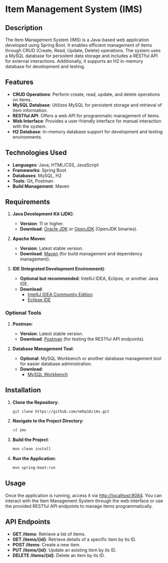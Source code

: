 # Item Management System (IMS)

## Description

The Item Management System (IMS) is a Java-based web application developed using Spring Boot. It enables efficient management of items through CRUD (Create, Read, Update, Delete) operations. The system uses a MySQL database for persistent data storage and includes a RESTful API for external interactions. Additionally, it supports an H2 in-memory database for development and testing.

## Features

- **CRUD Operations**: Perform create, read, update, and delete operations on items.
- **MySQL Database**: Utilizes MySQL for persistent storage and retrieval of item information.
- **RESTful API**: Offers a web API for programmatic management of items.
- **Web Interface**: Provides a user-friendly interface for manual interaction with the system.
- **H2 Database**: In-memory database support for development and testing environments.

## Technologies Used

- **Languages**: Java, HTML/CSS, JavaScript
- **Frameworks**: Spring Boot
- **Databases**: MySQL, H2
- **Tools**: Git, Postman
- **Build Management**: Maven

## Requirements

1. **Java Development Kit (JDK)**:
   - **Version**: 11 or higher.
   - **Download**: [Oracle JDK](https://www.oracle.com/java/technologies/javase-jdk11-downloads.html) or [OpenJDK](https://adoptium.net/) (OpenJDK binaries).

2. **Apache Maven**:
   - **Version**: Latest stable version.
   - **Download**: [Maven](https://maven.apache.org/download.cgi) (for build management and dependency management).

3. **IDE (Integrated Development Environment)**:
   - **Optional but recommended**: IntelliJ IDEA, Eclipse, or another Java IDE.
   - **Download**:
     - [IntelliJ IDEA Community Edition](https://www.jetbrains.com/idea/download/)
     - [Eclipse IDE](https://www.eclipse.org/downloads/)

### Optional Tools

1. **Postman**:
   - **Version**: Latest stable version.
   - **Download**: [Postman](https://www.postman.com/downloads/) (for testing the RESTful API endpoints).

2. **Database Management Tool**:
   - **Optional**: MySQL Workbench or another database management tool for easier database administration.
   - **Download**: 
     - [MySQL Workbench](https://dev.mysql.com/downloads/workbench/)

## Installation

1. **Clone the Repository**:

    ```bash
    git clone https://github.com/nmhp16/ims.git
    ```

2. **Navigate to the Project Directory**:

    ```bash
    cd ims
    ```

3. **Build the Project**:

    ```bash
    mvn clean install
    ```

4. **Run the Application**:

    ```bash
    mvn spring-boot:run
    ```

## Usage

Once the application is running, access it via [http://localhost:8084](http://localhost:8084). You can interact with the Item Management System through the web interface or use the provided RESTful API endpoints to manage items programmatically.

## API Endpoints

- **GET /items**: Retrieve a list of items.
- **GET /items/{id}**: Retrieve details of a specific item by its ID.
- **POST /items**: Create a new item.
- **PUT /items/{id}**: Update an existing item by its ID.
- **DELETE /items/{id}**: Delete an item by its ID.

